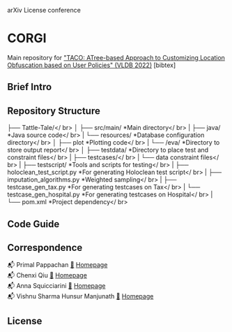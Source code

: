 arXiv License conference

# CORGI #

Main repository for ["TACO: ATree-based Approach to Customizing Location Obfuscation based on User Policies" (VLDB 2022)](https://arxiv.org/abs/2206.08396?context=cs) [bibtex]

## Brief Intro ##


## Repository Structure ##
├── Tattle-Tale/</ br>
│   ├── src/main/                        *Main directory</ br>
|       ├── java/                        *Java source code</ br>
|       └── resources/                   *Database configuration directory</ br>
│   ├── plot                             *Plotting code</ br>
|       └── /eva/                        *Directory to store output report</ br>
│   ├── testdata/                        *Directory to place test and constraint files</ br>
|       ├── testcases/</ br>
|       └── data constraint files</ br>
|   ├── testscript/                      *Tools and scripts for testing</ br>
|       ├── holoclean_test_script.py     *For generating Holoclean test script</ br>
|       ├── imputation_algorithms.py     *Weighted sampling</ br>
|       ├── testcase_gen_tax.py          *For generating testcases on Tax</ br>
|       └── testcase_gen_hospital.py     *For generating testcases on Hospital</ br>
|   └── pom.xml                          *Project dependency</ br>


## Code Guide ##


## Correspondence ##

📬 Primal Pappachan [📜](mailto:primal@psu.edu) [Homepage](https://primalpappachan.com/)<br />
📬 Chenxi Qiu [📜](mailto:chenxi.qiu@unt.edu) [Homepage](https://computerscience.engineering.unt.edu/people/faculty/chenxi-qiu)<br />
📬 Anna Squicciarini [📜](mailto:acs20@psu.edu) [Homepage](https://faculty.ist.psu.edu/acs20/)<br />
📬 Vishnu Sharma Hunsur Manjunath [📜](mailto:vxh5104@psu.edu) [Homepage](mailto:vxh5104@psu.edu)<br />

## License ##

